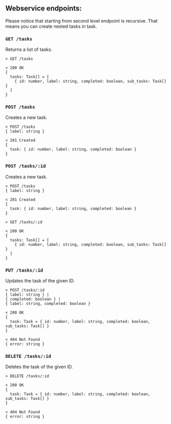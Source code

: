 ## Webservice endpoints:
Please notice that starting from second level endpoint is recursive. That means you can create nested tasks in task.

### `GET /tasks`

Returns a list of tasks.

```
> GET /tasks

< 200 OK
{
  tasks: Task[] = [
    { id: number, label: string, completed: boolean, sub_tasks: Task[] }
  ]
}
```

### `POST /tasks`

Creates a new task.

```
> POST /tasks
{ label: string }

< 201 Created
{
  task: { id: number, label: string, completed: boolean }
}
```

### `POST /tasks/:id`

Creates a new task.

```
> POST /tasks
{ label: string }

< 201 Created
{
  task: { id: number, label: string, completed: boolean }
}
```

```
> GET /tasks/:id

< 200 OK
{
  tasks: Task[] = [
    { id: number, label: string, completed: boolean, sub_tasks: Task[] }
  ]
}
```

### `PUT /tasks/:id`

Updates the task of the given ID.

```
> POST /tasks/:id
{ label: string } |
{ completed: boolean } |
{ label: string, completed: boolean }

< 200 OK
{
  task: Task = { id: number, label: string, completed: boolean, sub_tasks: Task[] }
}

< 404 Not Found
{ error: string }
```

### `DELETE /tasks/:id`

Deletes the task of the given ID.

```
> DELETE /tasks/:id

< 200 OK
{
  task: Task = { id: number, label: string, completed: boolean, sub_tasks: Task[] }
}

< 404 Not Found
{ error: string }
```
